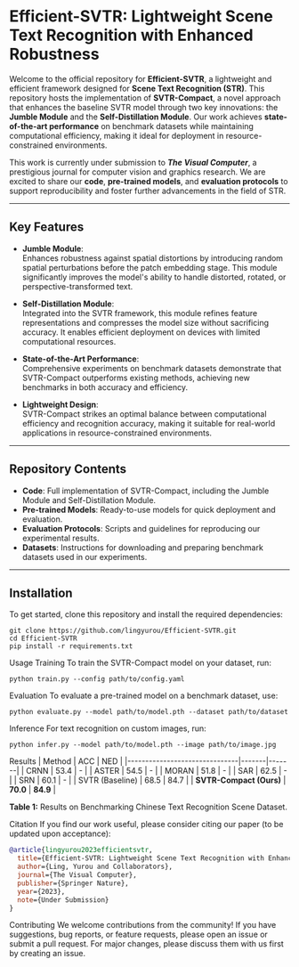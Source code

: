 # Efficient-SVTR: Lightweight Scene Text Recognition with Enhanced Robustness

Welcome to the official repository for **Efficient-SVTR**, a lightweight and efficient framework designed for **Scene Text Recognition (STR)**. This repository hosts the implementation of **SVTR-Compact**, a novel approach that enhances the baseline SVTR model through two key innovations: the **Jumble Module** and the **Self-Distillation Module**. Our work achieves **state-of-the-art performance** on benchmark datasets while maintaining computational efficiency, making it ideal for deployment in resource-constrained environments.

This work is currently under submission to ***The Visual Computer***, a prestigious journal for computer vision and graphics research. We are excited to share our **code**, **pre-trained models**, and **evaluation protocols** to support reproducibility and foster further advancements in the field of STR.

---

## Key Features

- **Jumble Module**:  
  Enhances robustness against spatial distortions by introducing random spatial perturbations before the patch embedding stage. This module significantly improves the model's ability to handle distorted, rotated, or perspective-transformed text.

- **Self-Distillation Module**:  
  Integrated into the SVTR framework, this module refines feature representations and compresses the model size without sacrificing accuracy. It enables efficient deployment on devices with limited computational resources.

- **State-of-the-Art Performance**:  
  Comprehensive experiments on benchmark datasets demonstrate that SVTR-Compact outperforms existing methods, achieving new benchmarks in both accuracy and efficiency.

- **Lightweight Design**:  
  SVTR-Compact strikes an optimal balance between computational efficiency and recognition accuracy, making it suitable for real-world applications in resource-constrained environments.

---

## Repository Contents

- **Code**: Full implementation of SVTR-Compact, including the Jumble Module and Self-Distillation Module.
- **Pre-trained Models**: Ready-to-use models for quick deployment and evaluation.
- **Evaluation Protocols**: Scripts and guidelines for reproducing our experimental results.
- **Datasets**: Instructions for downloading and preparing benchmark datasets used in our experiments.

---

## Installation

To get started, clone this repository and install the required dependencies:

```shell
git clone https://github.com/lingyurou/Efficient-SVTR.git
cd Efficient-SVTR
pip install -r requirements.txt
```
Usage
Training
To train the SVTR-Compact model on your dataset, run:

```shell
python train.py --config path/to/config.yaml
```
Evaluation
To evaluate a pre-trained model on a benchmark dataset, use:

```shell
python evaluate.py --model path/to/model.pth --dataset path/to/dataset
```
Inference
For text recognition on custom images, run:

```shell
python infer.py --model path/to/model.pth --image path/to/image.jpg
```
Results
| Method                        | ACC   | NED   |
|-------------------------------|-------|-------|
| CRNN                          | 53.4  | -     |
| ASTER                         | 54.5  | -     |
| MORAN                         | 51.8  | -     |
| SAR                           | 62.5  | -     |
| SRN                           | 60.1  | -     |
| SVTR (Baseline)               | 68.5  | 84.7  |
| **SVTR-Compact (Ours)**       | **70.0** | **84.9** |

**Table 1:** Results on Benchmarking Chinese Text Recognition Scene Dataset.

Citation
If you find our work useful, please consider citing our paper (to be updated upon acceptance):

```bibtex
@article{lingyurou2023efficientsvtr,
  title={Efficient-SVTR: Lightweight Scene Text Recognition with Enhanced Robustness},
  author={Ling, Yurou and Collaborators},
  journal={The Visual Computer},
  publisher={Springer Nature},
  year={2023},
  note={Under Submission}
}
```
Contributing
We welcome contributions from the community! If you have suggestions, bug reports, or feature requests, please open an issue or submit a pull request. For major changes, please discuss them with us first by creating an issue.
